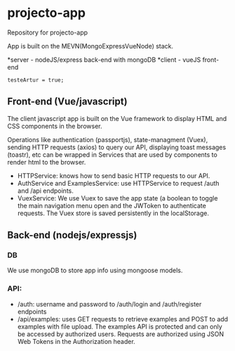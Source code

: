 # projecto-app
Repository for projecto-app

App is built on the MEVN(MongoExpressVueNode) stack.

*server - nodeJS/express back-end with mongoDB
*client - vueJS front-end

```
testeArtur = true;
```

## Front-end (Vue/javascript)

The client javascript app is built on the Vue framework to display HTML and CSS components in the browser.

Operations like authentication (passportjs), state-managment (Vuex), sending HTTP requests (axios) to query our API, displaying toast messages (toastr), etc can be wrapped in Services that are used by components to render html to the browser. 

* HTTPService: knows how to send basic HTTP requests to our API. 
* AuthService and ExamplesService: use HTTPService to request /auth and /api endpoints. 
* VuexService: We use Vuex to save the app state (a boolean to toggle the main navigation menu open and the JWToken to authenticate requests. The Vuex store is saved persistently in the localStorage.

## Back-end (nodejs/expressjs) 

### DB
We use mongoDB to store app info using mongoose models.

### API:

* /auth: username and password to /auth/login and /auth/register endpoints
* /api/examples: uses GET requests to retrieve examples and POST to add examples with file upload. The examples API is protected and can only be accessed by authorized users. Requests are authorized using JSON Web Tokens in the Authorization header.